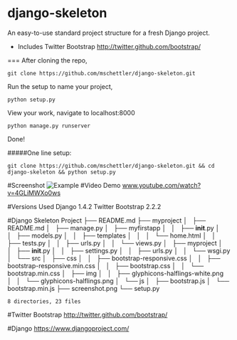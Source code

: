 django-skeleton
===============

An easy-to-use standard project structure for a fresh Django project.

* Includes Twitter Bootstrap http://twitter.github.com/bootstrap/

===
After cloning the repo,

    git clone https://github.com/mschettler/django-skeleton.git

Run the setup to name your project,
    
    python setup.py

View your work, navigate to localhost:8000

    python manage.py runserver
    
Done!



#####One line setup:

	git clone https://github.com/mschettler/django-skeleton.git && cd django-skeleton && python setup.py


#Screenshot
![Example](https://raw.github.com/mschettler/django-skeleton/master/screenshot.png)
#Video Demo
www.youtube.com/watch?v=4GLiMWXo0ws


#Versions Used
    Django 1.4.2
    Twitter Bootstrap 2.2.2


#Django Skeleton Project
    ├── README.md
    ├── myproject
    │   ├── README.md
    │   ├── manage.py
    │   ├── myfirstapp
    │   │   ├── __init__.py
    │   │   ├── models.py
    │   │   ├── templates
    │   │   │   └── home.html
    │   │   ├── tests.py
    │   │   ├── urls.py
    │   │   └── views.py
    │   ├── myproject
    │   │   ├── __init__.py
    │   │   ├── settings.py
    │   │   ├── urls.py
    │   │   └── wsgi.py
    │   └── src
    │       ├── css
    │       │   ├── bootstrap-responsive.css
    │       │   ├── bootstrap-responsive.min.css
    │       │   ├── bootstrap.css
    │       │   └── bootstrap.min.css
    │       ├── img
    │       │   ├── glyphicons-halflings-white.png
    │       │   └── glyphicons-halflings.png
    │       └── js
    │           ├── bootstrap.js
    │           └── bootstrap.min.js
    ├── screenshot.png
    └── setup.py

    8 directories, 23 files

    
    
#Twitter Bootstrap
http://twitter.github.com/bootstrap/

#Django
https://www.djangoproject.com/
